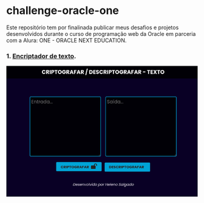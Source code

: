 # challenge-oracle-one
 Este repositório tem por finalinada publicar meus desafios e projetos  desenvolvidos durante o curso de programação web da Oracle em parceria com a Alura: ONE - ORACLE NEXT EDUCATION.

### 1. [Encriptador de texto](https://helenosalgado.github.io/challenge-oracle-one/encriptador-texto/index.html).

![](img/Captura%20de%20tela%20de%202022-06-05%2016-01-10.png)
